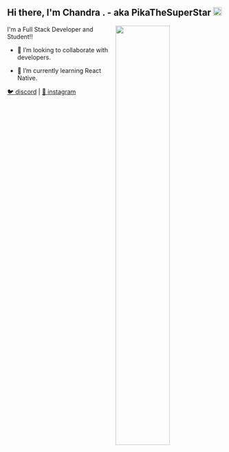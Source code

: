 <h2>Hi there, I'm Chandra . - aka PikaTheSuperStar <img src="https://media.giphy.com/media/Q7LHmoFwVP6Yc1swZs/giphy.gif" height="20px"></h2>

<img width="50%" align="right" src="https://github-readme-stats.vercel.app/api?username=cpojha&show_icons=true&hide_title=true&theme=merko">

I'm a Full Stack Developer and Student!!

- 👯 I’m looking to collaborate with developers.

- 🎈 I’m currently learning React Native.

  

[🐦 discord](https://https://discord.com/users/597435632117088267) | [🏡 instagram](https://www.instagram.com/ig_pikathegreat)

















